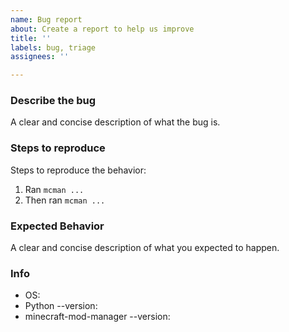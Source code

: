 ```yaml
---
name: Bug report
about: Create a report to help us improve
title: ''
labels: bug, triage
assignees: ''

---
```


### Describe the bug 
A clear and concise description of what the bug is.

### Steps to reproduce
Steps to reproduce the behavior:
1. Ran `mcman ...`
2. Then ran `mcman ...`

### Expected Behavior
A clear and concise description of what you expected to happen.

### Info
 - OS: 
 - Python --version: 
 - minecraft-mod-manager --version: 
